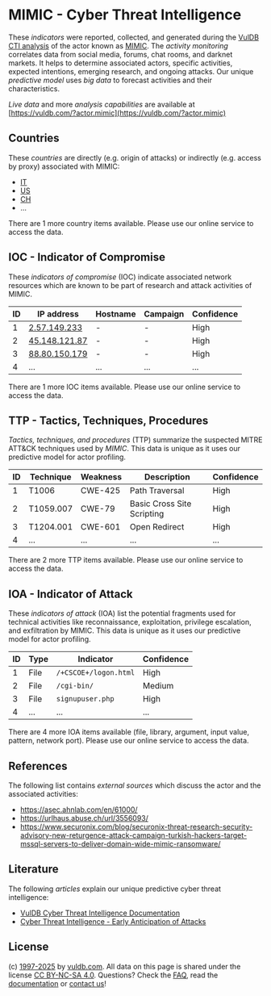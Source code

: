 # MIMIC - Cyber Threat Intelligence

These _indicators_ were reported, collected, and generated during the [VulDB CTI analysis](https://vuldb.com/?kb.cti) of the actor known as [MIMIC](https://vuldb.com/?actor.mimic). The _activity monitoring_ correlates data from social media, forums, chat rooms, and darknet markets. It helps to determine associated actors, specific activities, expected intentions, emerging research, and ongoing attacks. Our unique _predictive model_ uses _big data_ to forecast activities and their characteristics.

_Live data_ and more _analysis capabilities_ are available at [https://vuldb.com/?actor.mimic](https://vuldb.com/?actor.mimic)

## Countries

These _countries_ are directly (e.g. origin of attacks) or indirectly (e.g. access by proxy) associated with MIMIC:

* [IT](https://vuldb.com/?country.it)
* [US](https://vuldb.com/?country.us)
* [CH](https://vuldb.com/?country.ch)
* ...

There are 1 more country items available. Please use our online service to access the data.

## IOC - Indicator of Compromise

These _indicators of compromise_ (IOC) indicate associated network resources which are known to be part of research and attack activities of MIMIC.

ID | IP address | Hostname | Campaign | Confidence
-- | ---------- | -------- | -------- | ----------
1 | [2.57.149.233](https://vuldb.com/?ip.2.57.149.233) | - | - | High
2 | [45.148.121.87](https://vuldb.com/?ip.45.148.121.87) | - | - | High
3 | [88.80.150.179](https://vuldb.com/?ip.88.80.150.179) | - | - | High
4 | ... | ... | ... | ...

There are 1 more IOC items available. Please use our online service to access the data.

## TTP - Tactics, Techniques, Procedures

_Tactics, techniques, and procedures_ (TTP) summarize the suspected MITRE ATT&CK techniques used by _MIMIC_. This data is unique as it uses our predictive model for actor profiling.

ID | Technique | Weakness | Description | Confidence
-- | --------- | -------- | ----------- | ----------
1 | T1006 | CWE-425 | Path Traversal | High
2 | T1059.007 | CWE-79 | Basic Cross Site Scripting | High
3 | T1204.001 | CWE-601 | Open Redirect | High
4 | ... | ... | ... | ...

There are 2 more TTP items available. Please use our online service to access the data.

## IOA - Indicator of Attack

These _indicators of attack_ (IOA) list the potential fragments used for technical activities like reconnaissance, exploitation, privilege escalation, and exfiltration by MIMIC. This data is unique as it uses our predictive model for actor profiling.

ID | Type | Indicator | Confidence
-- | ---- | --------- | ----------
1 | File | `/+CSCOE+/logon.html` | High
2 | File | `/cgi-bin/` | Medium
3 | File | `signupuser.php` | High
4 | ... | ... | ...

There are 4 more IOA items available (file, library, argument, input value, pattern, network port). Please use our online service to access the data.

## References

The following list contains _external sources_ which discuss the actor and the associated activities:

* https://asec.ahnlab.com/en/61000/
* https://urlhaus.abuse.ch/url/3556093/
* https://www.securonix.com/blog/securonix-threat-research-security-advisory-new-returgence-attack-campaign-turkish-hackers-target-mssql-servers-to-deliver-domain-wide-mimic-ransomware/

## Literature

The following _articles_ explain our unique predictive cyber threat intelligence:

* [VulDB Cyber Threat Intelligence Documentation](https://vuldb.com/?kb.cti)
* [Cyber Threat Intelligence - Early Anticipation of Attacks](https://www.scip.ch/en/?labs.20201022)

## License

(c) [1997-2025](https://vuldb.com/?kb.changelog) by [vuldb.com](https://vuldb.com/?kb.about). All data on this page is shared under the license [CC BY-NC-SA 4.0](https://creativecommons.org/licenses/by-nc-sa/4.0/). Questions? Check the [FAQ](https://vuldb.com/?kb.faq), read the [documentation](https://vuldb.com/?kb) or [contact us](https://vuldb.com/?contact)!
